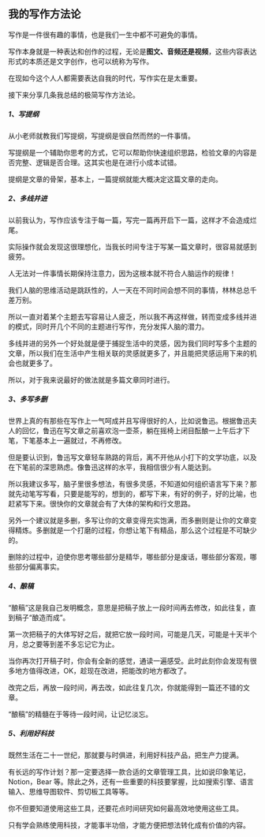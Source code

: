 ## 我的写作方法论

写作是一件很有趣的事情，也是我们一生中都不可避免的事情。

写作本身就是一种表达和创作的过程，无论是**图文、音频还是视频**，这些内容表达形式的本质还是文字创作，也可以统称为写作。

在现如今这个人人都需要表达自我的时代，写作实在是太重要。

接下来分享几条我总结的极简写作方法论。

##### **1、写提纲**

从小老师就教我们写提纲，写提纲是很自然而然的一件事情。

写提纲是一个辅助你思考的方式，它可以帮助你快速组织思路，检验文章的内容是否完整、逻辑是否合理。这其实也是在进行小成本试错。

提纲是文章的骨架，基本上，一篇提纲就能大概决定这篇文章的走向。

##### **2、多线并进**

以前我认为，写作应该专注于每一篇，写完一篇再开启下一篇，这样才不会造成烂尾。

实际操作就会发现这很理想化，当我长时间专注于写某一篇文章时，很容易就感到疲劳。

人无法对一件事情长期保持注意力，因为这根本就不符合人脑运作的规律！

我们人脑的思维活动是跳跃性的，人一天在不同时间会想不同的事情，林林总总千差万别。

所以一直对着某个主题去写容易让人疲乏，所以我不再这样做，转而变成多线并进的模式，同时开几个不同的主题进行写作，充分发挥人脑的潜力。

多线并进的另外一个好处就是便于捕捉生活中的灵感，因为我们同时写多个主题的文章，所以我们在生活中产生相关联的灵感就更多了，并且能把灵感运用下来的机会也就更多了。

所以，对于我来说最好的做法就是多篇文章同时进行。

##### **3、多写多删**

世界上真的有那些在写作上一气呵成并且写得很好的人，比如说鲁迅。根据鲁迅夫人的回忆，鲁迅在写文章之前喜欢泡一壶茶，躺在摇椅上闭目酝酿一上午后才下笔，下笔基本上一遍就过，不再修改。

但是要认识到，鲁迅写文章轻车熟路的背后，离不开他从小打下的文学功底，以及在下笔前的深思熟虑。像鲁迅这样的水平，我相信很少有人能达到。

所以我建议多写，脑子里很多想法，有很多灵感，不知道如何组织语言写下来？那就先动笔写写看，只要是能写的，想到的，都写下来，有好的例子，好的比喻，也赶紧写下来。很快你的文章就会有了大体的架构和行文思路。

另外一个建议就是多删，多写让你的文章变得充实饱满，而多删则是让你的文章变得精炼。多删就是一个打磨的过程，你想让笔下有精品，那么这个过程是不可缺少的。

删除的过程中，迫使你思考哪些部分是精华，哪些部分是废话，哪些部分客观，哪些部分偏离事实。

##### **4、酿稿**

“酿稿”这是我自己发明概念，意思是把稿子放上一段时间再去修改，如此往复，直到稿子“酿造而成”。

第一次把稿子的大体写好之后，就把它放一段时间，可能是几天，可能是十天半个月，总之要等到差不多忘记它为止。

当你再次打开稿子时，你会有全新的感觉，通读一遍感受。此时此刻你会发现有很多地方值得改进，OK，趁现在改进，把能改的地方都改了。

改完之后，再放一段时间，再去改，如此往复几次，你就能得到一篇还不错的文章。

“酿稿”的精髓在于等待一段时间，让记忆淡忘。

##### **5、利用好科技**

既然生活在二十一世纪，那就要与时俱进，利用好科技产品，把生产力提满。

有长远的写作计划？那一定要选择一款合适的文章管理工具，比如说印象笔记，Notion，Bear 等。除此之外，还有一些重要的科技要掌握，比如搜索引擎、语言输入、思维导图软件、剪切板工具等等。

你不但要知道使用这些工具，还要花点时间研究如何最高效地使用这些工具。

只有学会熟练使用科技，才能事半功倍，才能方便把想法转化成有价值的内容。
